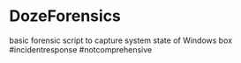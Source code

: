 # DozeForensics
basic forensic script to capture system state of Windows box #incidentresponse #notcomprehensive
